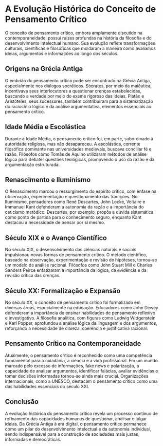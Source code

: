 # A Evolução Histórica do Conceito de Pensamento Crítico

O conceito de pensamento crítico, embora amplamente discutido na contemporaneidade, possui raízes profundas na história da filosofia e do desenvolvimento intelectual humano. Sua evolução reflete transformações culturais, científicas e filosóficas que moldaram a maneira como avaliamos ideias, argumentos e informações ao longo dos séculos.

## Origens na Grécia Antiga

O embrião do pensamento crítico pode ser encontrado na Grécia Antiga, especialmente nos diálogos socráticos. Sócrates, por meio da maiêutica, incentivava seus interlocutores a questionar crenças estabelecidas, buscando a verdade por meio do exame rigoroso das ideias. Platão e Aristóteles, seus sucessores, também contribuíram para a sistematização do raciocínio lógico e da análise argumentativa, elementos essenciais ao pensamento crítico.

## Idade Média e Escolástica

Durante a Idade Média, o pensamento crítico foi, em parte, subordinado à autoridade religiosa, mas não desapareceu. A escolástica, corrente filosófica dominante nas universidades medievais, buscava conciliar fé e razão. Filósofos como Tomás de Aquino utilizaram métodos de análise lógica para debater questões teológicas, promovendo o uso da razão e da argumentação estruturada.

## Renascimento e Iluminismo

O Renascimento marcou o ressurgimento do espírito crítico, com ênfase na observação, experimentação e questionamento das tradições. No Iluminismo, pensadores como René Descartes, John Locke, Voltaire e Immanuel Kant defenderam a autonomia da razão e a importância do ceticismo metódico. Descartes, por exemplo, propôs a dúvida sistemática como ponto de partida para o conhecimento seguro, enquanto Kant destacou a necessidade de pensar por si mesmo.

## Século XIX e o Avanço Científico

No século XIX, o desenvolvimento das ciências naturais e sociais impulsionou novas formas de pensamento crítico. O método científico, baseado na observação, experimentação e revisão de hipóteses, tornou-se um modelo de análise racional. Filósofos como John Stuart Mill e Charles Sanders Peirce enfatizaram a importância da lógica, da evidência e da revisão crítica das crenças.

## Século XX: Formalização e Expansão

No século XX, o conceito de pensamento crítico foi formalizado em diversas áreas, especialmente na educação. Educadores como John Dewey defenderam a importância de ensinar habilidades de pensamento reflexivo e investigativo. A filosofia analítica, com figuras como Ludwig Wittgenstein e Karl Popper, aprofundou a análise lógica da linguagem e dos argumentos, reforçando a necessidade de clareza, coerência e justificativa racional.

## Pensamento Crítico na Contemporaneidade

Atualmente, o pensamento crítico é reconhecido como uma competência fundamental para a cidadania, a ciência e a vida profissional. Em um mundo marcado pelo excesso de informações, fake news e polarização, a capacidade de analisar argumentos, identificar falácias, avaliar evidências e tomar decisões informadas tornou-se ainda mais crucial. Organizações internacionais, como a UNESCO, destacam o pensamento crítico como uma das habilidades essenciais do século XXI.

## Conclusão

A evolução histórica do pensamento crítico revela um processo contínuo de refinamento das capacidades humanas de questionar, analisar e julgar ideias. Da Grécia Antiga à era digital, o pensamento crítico permanece como um pilar do desenvolvimento intelectual e da autonomia individual, sendo indispensável para a construção de sociedades mais justas, informadas e democráticas.